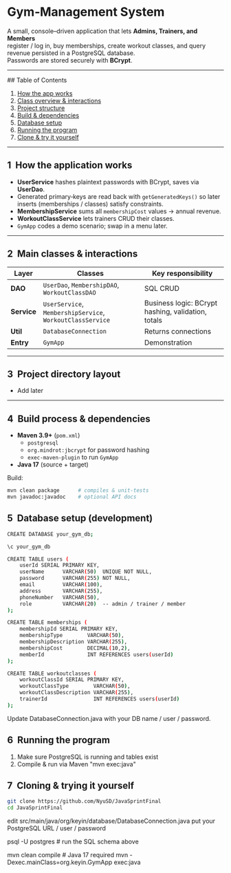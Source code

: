 # Gym‑Management System

A small, console–driven application that lets **Admins, Trainers, and Members**  
register / log in, buy memberships, create workout classes, and query
revenue persisted in a PostgreSQL database.  
Passwords are stored securely with **BCrypt**.

---

## Table of Contents
1. [How the app works ](#how-it-works)
2. [Class overview & interactions](#classes)
3. [Project structure](#structure)
4. [Build & dependencies](#build)
5. [Database setup](#database)
6. [Running the program](#run)
7. [Clone & try it yourself](#clone)

---

## <a name="how-it-works"></a>1  How the application works


* **UserService** hashes plaintext passwords with BCrypt, saves via **UserDao**.
* Generated primary‑keys are read back with `getGeneratedKeys()` so later
  inserts (memberships / classes) satisfy constraints.
* **MembershipService** sums all `membershipCost` values → annual revenue.
* **WorkoutClassService** lets trainers CRUD their classes.
* `GymApp` codes a demo scenario; swap in a menu later.

---

## <a name="classes"></a>2  Main classes & interactions

| Layer | Classes | Key responsibility |
|-------|---------|--------------------|
| **DAO** | `UserDao`, `MembershipDAO`, `WorkoutClassDAO` | SQL CRUD |
| **Service** | `UserService`, `MembershipService`, `WorkoutClassService` | Business logic: BCrypt hashing, validation, totals |
| **Util** | `DatabaseConnection` | Returns connections |
| **Entry** | `GymApp` | Demonstration  |

---

## <a name="structure"></a>3  Project directory layout

* Add later

---

## <a name="build"></a>4  Build process & dependencies

* **Maven 3.9+** (`pom.xml`)
  * `postgresql`
  * `org.mindrot:jbcrypt` for password hashing
  * `exec‑maven‑plugin` to run `GymApp`
* **Java 17** (source + target)

Build:

```bash
mvn clean package      # compiles & unit‑tests
mvn javadoc:javadoc    # optional API docs
```

## <a name="database"></a>5  Database setup (development)

```bash
CREATE DATABASE your_gym_db;

\c your_gym_db

CREATE TABLE users (
    userId SERIAL PRIMARY KEY,
    userName      VARCHAR(50)  UNIQUE NOT NULL,
    password      VARCHAR(255) NOT NULL,
    email         VARCHAR(100),
    address       VARCHAR(255),
    phoneNumber   VARCHAR(50),
    role          VARCHAR(20)  -- admin / trainer / member
);

CREATE TABLE memberships (
    membershipId SERIAL PRIMARY KEY,
    membershipType        VARCHAR(50),
    membershipDescription VARCHAR(255),
    membershipCost        DECIMAL(10,2),
    memberId              INT REFERENCES users(userId)
);

CREATE TABLE workoutclasses (
    workoutClassId SERIAL PRIMARY KEY,
    workoutClassType        VARCHAR(50),
    workoutClassDescription VARCHAR(255),
    trainerId               INT REFERENCES users(userId)
);
```

Update DatabaseConnection.java with your DB name / user / password.

## <a name="run"></a>6  Running the program

1) Make sure PostgreSQL is running and tables exist
2) Compile & run via Maven "mvn exec:java"

## <a name="clone"></a>7  Cloning & trying it yourself

```bash
git clone https://github.com/NyuSD/JavaSprintFinal
cd JavaSprintFinal
```

edit src/main/java/org/keyin/database/DatabaseConnection.java
put your PostgreSQL URL / user / password

psql -U postgres          # run the SQL schema above

mvn clean compile         # Java 17 required
mvn -Dexec.mainClass=org.keyin.GymApp exec:java


